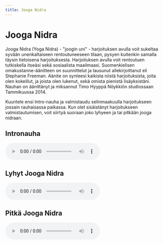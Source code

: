 ```yaml
---
title: Jooga Nidra
---
```


Jooga Nidra
===========

Jooga Nidra (Yoga Nidra) - "joogin uni" - harjoituksen avulla voit sukeltaa syvään unenkaltaiseen rentoutuneeseen tilaan, pysyen kuitenkin samalla täysin tietoisena harjoituksesta. Harjoituksen avulla voit rentoutuen tutkiskella itseäsi sekä sosiaalista maailmaasi. Suomenkielisen omakustanne-äänitteen on suunnittelut ja lausunut allekirjoittanut eli Stephanie Freeman. Aänite on synteesi kaikista niistä harjoituksista, joita olen kokeillut, ja joista olen lukenut, sekä omista pienistä lisäyksistäni. Nauhan on äänittänyt ja miksannut Timo Hyyppä Nöykkiön studiossaan Tammikuussa 2014.

Kuuntele ensi Intro-nauha ja valmistaudu selinmaakuulla harjoitukseen jossain rauhaisassa paikassa. Kun olet sisäistänyt harjoitukseen valmistautumisen, voit siirtyä suoraan joko lyhyeen ja tai pitkään jooga nidraan.


Intronauha
----------

<audio controls>
  <source src="/audio/yoga-nidra-intro.mp3" type="audio/mpeg">
  Selaimesi ei tue soittoa.
</audio> 

Lyhyt Jooga Nidra
-----------------

<audio controls>
  <source src="/audio/yoga-nidra-short.mp3" type="audio/mpeg">
  Selaimesi ei tue soittoa.
</audio>

Pitkä Jooga Nidra
-----------------

<audio controls>
  <source src="/audio/yoga-nidra-long.mp3" type="audio/mpeg">
  Selaimesi ei tue soittoa.
</audio> 

